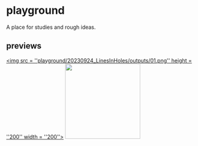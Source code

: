# playground
A place for studies and rough ideas.  
## previews  
[<img src = ''playground/20230924_LinesInHoles/outputs/01.png'' height = ''200'' width = ''200''>](playground/20230924_LinesInHoles) 
[<img src = 'playground/20230924_LinesInHoles/outputs/01.png' height = '200' width = '200'>](playground/20230924_LinesInHoles) 


